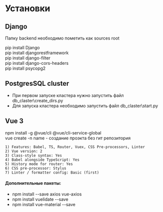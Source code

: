 # Установки

## Django
Папку backend необходимо пометить как sources root

pip install Django  
pip install djangorestframework  
pip install django-filter  
pip install django-cors-headers  
pip install psycopg2

## PostgresSQL cluster
- При первом запуске кластера нужно запустить файл db_claster\create_dirs.py
- Для запуска кластера необходимо запустить файл db_claster\start.py


## Vue 3

npm install -g @vue/cli @vue/cli-service-global  
vue create -n name - создание проэкта без гит репозитория

```
1) Features: Babel, TS, Router, Vuex, CSS Pre-processors, Linter
2) Vue version: 2
3) Class-style syntax: Yes
4) Babel alongside TypeScript: Yes
5) History mode for router: Yes
6) CSS pre-processor: Stylus
7) Linter / formatter config: Basic (first)
```

#### Дополнительные пакеты:
- npm install --save axios vue-axios
- npm install vuelidate --save
- npm install vue-material --save
